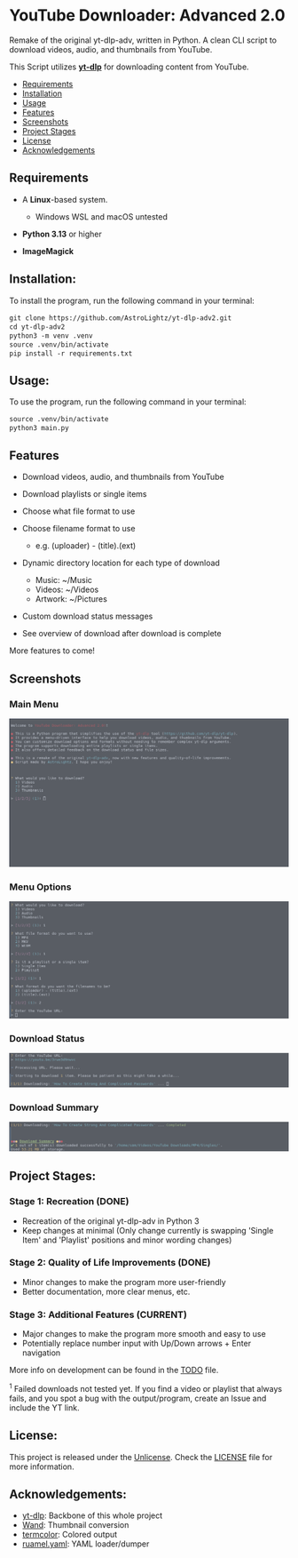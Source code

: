 # YouTube Downloader: Advanced 2.0

Remake of the original yt-dlp-adv, written in Python.
A clean CLI script to download videos, audio, and thumbnails from YouTube.

This Script utilizes <b>[yt-dlp](https://github.com/yt-dlp/yt-dlp)</b> for downloading content from YouTube.

<!-- Table of Contents -->

- [Requirements](#requirements)
- [Installation](#installation)
- [Usage](#usage)
- [Features](#features)
- [Screenshots](#screenshots)
- [Project Stages](#project-stages)
- [License](#license)
- [Acknowledgements](#acknowledgements)

## Requirements

- A <b>Linux</b>-based system.
    - Windows WSL and macOS untested


- <b>Python 3.13</b> or higher
- <b>ImageMagick</b>

## Installation:

To install the program, run the following command in your terminal:

```shell
git clone https://github.com/AstroLightz/yt-dlp-adv2.git
cd yt-dlp-adv2
python3 -m venv .venv
source .venv/bin/activate
pip install -r requirements.txt
```

## Usage:

To use the program, run the following command in your terminal:

```shell
source .venv/bin/activate
python3 main.py
```

## Features

- Download videos, audio, and thumbnails from YouTube
- Download playlists or single items
- Choose what file format to use
- Choose filename format to use
    - e.g. (uploader) - (title).(ext)


- Dynamic directory location for each type of download
    - Music: ~/Music
    - Videos: ~/Videos
    - Artwork: ~/Pictures

- Custom download status messages
- See overview of download after download is complete

More features to come!

## Screenshots

### Main Menu

<img src=".github/screenshots/main_menu.png" alt="Main Menu of yt-dlp-adv script">

### Menu Options

<img src=".github/screenshots/menu_choices.png" alt="Menu Options of yt-dlp-adv script">

### Download Status

<img src=".github/screenshots/download_status.png" alt="Download Status of yt-dlp-adv script">

### Download Summary

<img src=".github/screenshots/download_summary.png" alt="Download Summary of yt-dlp-adv script">

## Project Stages:

### Stage 1: Recreation (DONE)

- Recreation of the original yt-dlp-adv in Python 3
- Keep changes at minimal (Only change currently is swapping 'Single Item' and 'Playlist' positions and minor wording
  changes)

### Stage 2: Quality of Life Improvements (DONE)

- Minor changes to make the program more user-friendly
- Better documentation, more clear menus, etc.

### Stage 3: Additional Features (CURRENT)

- Major changes to make the program more smooth and easy to use
- Potentially replace number input with Up/Down arrows + Enter navigation

More info on development can be found in the [TODO](./TODO) file.

<sup>1</sup> Failed downloads not tested yet. If you find a video or playlist that always fails, and you spot a bug with
the output/program, create an Issue and include the YT link.

## License:

This project is released under the [Unlicense](https://choosealicense.com/licenses/unlicense/). Check
the [LICENSE](./LICENSE) file for more information.

## Acknowledgements:

- [yt-dlp](https://github.com/yt-dlp/yt-dlp): Backbone of this whole project
- [Wand](https://pypi.org/project/Wand/): Thumbnail conversion
- [termcolor](https://pypi.org/project/termcolor/): Colored output
- [ruamel.yaml](https://pypi.org/project/ruamel.yaml/): YAML loader/dumper